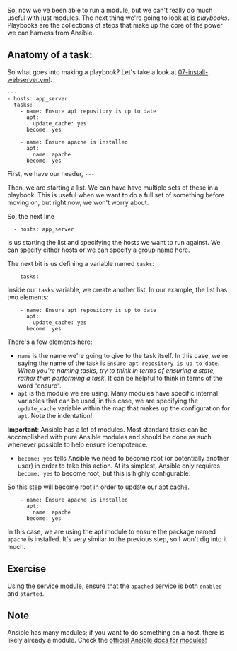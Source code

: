 So, now we've been able to run a module, but we can't really do much useful with just modules.  The next thing we're
going to look at is _playbooks_.  Playbooks are the collections of steps that make up the core of the power we can
harness from Ansible.

## Anatomy of a task:
So what goes into making a playbook?  Let's take a look at [07-install-webserver.yml](07-install-webserver.yml).

```
---
- hosts: app_server
  tasks:
    - name: Ensure apt repository is up to date
      apt:
        update_cache: yes
      become: yes

    - name: Ensure apache is installed
      apt:
        name: apache
      become: yes
```

First, we have our header, `---`

Then, we are starting a list.  We can have have multiple sets of these in a playbook.  This is useful when we want
to do a full set of something before moving on, but right now, we won't worry about.

So, the next line
```
  - hosts: app_server
```
is us starting the list and specifying the hosts we want to run against.  We can specify either hosts or we can
specify a group name here.

The next bit is us defining a variable named `tasks`:
```
    tasks:
```

Inside our `tasks` variable, we create another list.  In our example, the list has two elements:
```
    - name: Ensure apt repository is up to date
      apt:
        update_cache: yes
      become: yes
```
There's a few elements here:
* `name` is the name we're going to give to the task itself.  In this case, we're saying the name of the task is
`Ensure apt repository is up to date`.  *When you're naming tasks, try to think in terms of ensuring a state, rather
than performing a task*.  It can be helpful to think in terms of the word "ensure".
* `apt` is the module we are using.  Many modules have specific internal variables that can be used; in this case,
we are specifying the `update_cache` variable within the map that makes up the configuration for `apt`.  Note the
indentation!

**Important**: Ansible has a lot of modules.  Most standard tasks can be accomplished with pure Ansible modules and
should be done as such whenever possible to help ensure idempotence.

* `become: yes` tells Ansible we need to become root (or potentially another user) in order to take this action.  At
 its simplest, Ansible only requires `become: yes` to become root, but this is highly configurable.
 
 So this step will become root in order to update our apt cache.
 
```
    - name: Ensure apache is installed
      apt:
        name: apache
      become: yes
``` 

In this case, we are using the apt module to ensure the package named `apache` is installed.  It's very similar to
the previous step, so I won't dig into it much.

## Exercise
Using the [service module](https://docs.ansible.com/ansible/latest/modules/service_module.html#service-module), 
ensure that the `apached` service is both `enabled` and `started`.

## Note
Ansible has many modules; if you want to do something on a host, there is likely already a module.  Check the
[official Ansible docs for modules!](https://docs.ansible.com/ansible/latest/modules/modules_by_category.html)